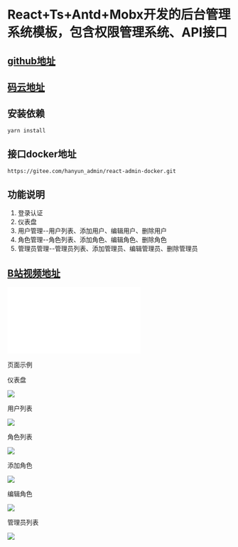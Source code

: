 # React+Ts+Antd+Mobx开发的后台管理系统模板，包含权限管理系统、API接口

## [github地址](https://github.com/hanyunmuyu/react-antd-admin)

## [码云地址](https://gitee.com/hanyun_admin/react-antd-admin.git)

## 安装依赖

```
yarn install
```

## 接口docker地址

```
https://gitee.com/hanyun_admin/react-admin-docker.git
```



## 功能说明

1. 登录认证
2. 仪表盘
3. 用户管理--用户列表、添加用户、编辑用户、删除用户
4. 角色管理--角色列表、添加角色、编辑角色、删除角色
5. 管理员管理--管理员列表、添加管理员、编辑管理员、删除管理员

## [B站视频地址](https://www.bilibili.com/video/BV1Ba4y1H77E?share_source=copy_web)

<iframe src="//player.bilibili.com/player.html?aid=670632803&bvid=BV1Ba4y1H77E&cid=269853590&page=1" scrolling="no" border="0" frameborder="no" framespacing="0" allowfullscreen="true"> </iframe>

页面示例

仪表盘

![](https://gitee.com/hanyun_admin/picgo/raw/master/img/20210412095514.png)

用户列表

![](https://gitee.com/hanyun_admin/picgo/raw/master/img/20210412095538.png)

角色列表

![](https://gitee.com/hanyun_admin/picgo/raw/master/img/20210412095635.png)

添加角色

![](https://gitee.com/hanyun_admin/picgo/raw/master/img/20210412095758.png)

编辑角色



![](https://gitee.com/hanyun_admin/picgo/raw/master/img/20210412095852.png)

管理员列表

![](https://gitee.com/hanyun_admin/picgo/raw/master/img/20210412095708.png)